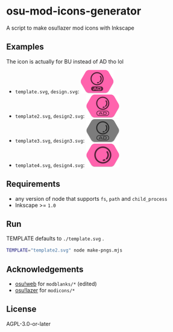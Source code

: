 # osu-mod-icons-generator

A script to make osu!lazer mod icons with Inkscape

## Examples

The icon is actually for BU instead of AD tho lol

- `template.svg`, `design.svg`: ![Design 1](design.png)
- `template2.svg`, `design2.svg`: ![Design 2](design2.png)
- `template3.svg`, `design3.svg`: ![Design 3](design3.png)
- `template4.svg`, `design4.svg`: ![Design 4](design4.png)

## Requirements

- any version of node that supports `fs`, `path` and `child_process`
- Inkscape >= `1.0`

## Run

TEMPLATE defaults to `./template.svg` .

```bash
TEMPLATE="template2.svg" node make-pngs.mjs
```

## Acknowledgements

- [osu!web](https://github.com/ppy/osu-web/tree/master/public/images/badges/mods/blanks) for `modblanks/*` (edited)
- [osu!lazer](https://github.com/ppy/osu-resources/tree/master/osu.Game.Resources/Textures/Icons/Mods) for `modicons/*`

## License

AGPL-3.0-or-later
